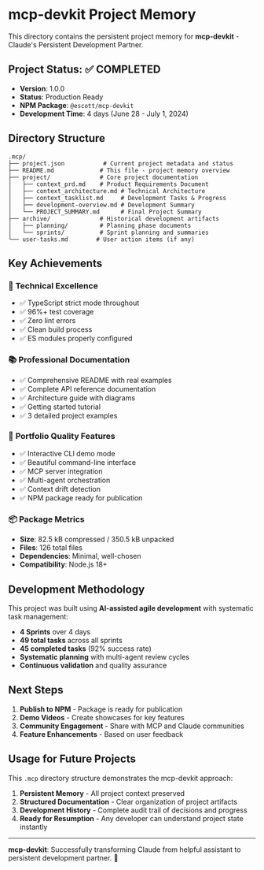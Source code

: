 # mcp-devkit Project Memory

This directory contains the persistent project memory for **mcp-devkit** - Claude's Persistent Development Partner.

## Project Status: ✅ **COMPLETED**

- **Version**: 1.0.0
- **Status**: Production Ready
- **NPM Package**: `@escott/mcp-devkit`
- **Development Time**: 4 days (June 28 - July 1, 2024)

## Directory Structure

```
.mcp/
├── project.json           # Current project metadata and status
├── README.md             # This file - project memory overview
├── project/              # Core project documentation
│   ├── context_prd.md    # Product Requirements Document
│   ├── context_architecture.md # Technical Architecture
│   ├── context_tasklist.md     # Development Tasks & Progress
│   ├── development-overview.md # Development Summary
│   └── PROJECT_SUMMARY.md      # Final Project Summary
├── archive/              # Historical development artifacts
│   ├── planning/         # Planning phase documents
│   └── sprints/          # Sprint planning and summaries
└── user-tasks.md        # User action items (if any)
```

## Key Achievements

### 🚀 **Technical Excellence**
- ✅ TypeScript strict mode throughout
- ✅ 96%+ test coverage
- ✅ Zero lint errors
- ✅ Clean build process
- ✅ ES modules properly configured

### 📚 **Professional Documentation**
- ✅ Comprehensive README with real examples
- ✅ Complete API reference documentation
- ✅ Architecture guide with diagrams
- ✅ Getting started tutorial
- ✅ 3 detailed project examples

### 🎯 **Portfolio Quality Features**
- ✅ Interactive CLI demo mode
- ✅ Beautiful command-line interface
- ✅ MCP server integration
- ✅ Multi-agent orchestration
- ✅ Context drift detection
- ✅ NPM package ready for publication

### 📦 **Package Metrics**
- **Size**: 82.5 kB compressed / 350.5 kB unpacked
- **Files**: 126 total files
- **Dependencies**: Minimal, well-chosen
- **Compatibility**: Node.js 18+

## Development Methodology

This project was built using **AI-assisted agile development** with systematic task management:

- **4 Sprints** over 4 days
- **49 total tasks** across all sprints  
- **45 completed tasks** (92% success rate)
- **Systematic planning** with multi-agent review cycles
- **Continuous validation** and quality assurance

## Next Steps

1. **Publish to NPM** - Package is ready for publication
2. **Demo Videos** - Create showcases for key features
3. **Community Engagement** - Share with MCP and Claude communities
4. **Feature Enhancements** - Based on user feedback

## Usage for Future Projects

This `.mcp` directory structure demonstrates the mcp-devkit approach:

1. **Persistent Memory** - All project context preserved
2. **Structured Documentation** - Clear organization of project artifacts  
3. **Development History** - Complete audit trail of decisions and progress
4. **Ready for Resumption** - Any developer can understand project state instantly

---

**mcp-devkit**: Successfully transforming Claude from helpful assistant to persistent development partner. 🚀